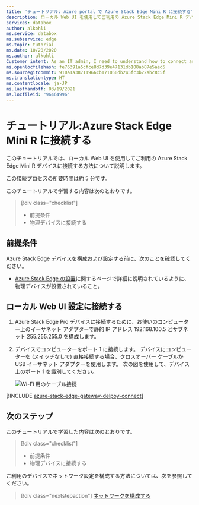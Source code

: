 ```yaml
---
title: 'チュートリアル: Azure portal で Azure Stack Edge Mini R に接続する'
description: ローカル Web UI を使用してご利用の Azure Stack Edge Mini R デバイスに接続する方法について説明します。
services: databox
author: alkohli
ms.service: databox
ms.subservice: edge
ms.topic: tutorial
ms.date: 10/20/2020
ms.author: alkohli
Customer intent: As an IT admin, I need to understand how to connect and activate Azure Stack Edge Mini R so I can use it to transfer data to Azure.
ms.openlocfilehash: fe76391a5cfce8d7d39e47131db108ab87e5aed5
ms.sourcegitcommit: 910a1a38711966cb171050db245fc3b22abc8c5f
ms.translationtype: HT
ms.contentlocale: ja-JP
ms.lasthandoff: 03/19/2021
ms.locfileid: "96464996"
---
```

# <a name="tutorial-connect-to-azure-stack-edge-mini-r"></a>チュートリアル:Azure Stack Edge Mini R に接続する

このチュートリアルでは、ローカル Web UI を使用してご利用の Azure Stack Edge Mini R デバイスに接続する方法について説明します。

この接続プロセスの所要時間は約 5 分です。

このチュートリアルで学習する内容は次のとおりです。

> [!div class="checklist"]
>
> * 前提条件
> * 物理デバイスに接続する



## <a name="prerequisites"></a>前提条件

Azure Stack Edge デバイスを構成および設定する前に、次のことを確認してください。

* [Azure Stack Edge の設置](azure-stack-edge-mini-r-deploy-install.md)に関するページで詳細に説明されているように、物理デバイスが設置されていること。


## <a name="connect-to-the-local-web-ui-setup"></a>ローカル Web UI 設定に接続する

1. Azure Stack Edge Pro デバイスに接続するために、お使いのコンピューター上のイーサネット アダプターで静的 IP アドレス 192.168.100.5 とサブネット 255.255.255.0 を構成します。

2. デバイスでコンピューターをポート 1 に接続します。 デバイスにコンピューターを (スイッチなしで) 直接接続する場合、クロスオーバー ケーブルか USB イーサネット アダプターを使用します。 次の図を使用して、デバイス上のポート 1 を識別してください。

    ![Wi-Fi 用のケーブル接続](./media/azure-stack-edge-mini-r-deploy-install/wireless-cabled.png)

[!INCLUDE [azure-stack-edge-gateway-delpoy-connect](../../includes/azure-stack-edge-gateway-deploy-connect.md)]


## <a name="next-steps"></a>次のステップ

このチュートリアルで学習した内容は次のとおりです。

> [!div class="checklist"]
> * 前提条件
> * 物理デバイスに接続する


ご利用のデバイスでネットワーク設定を構成する方法については、次を参照してください。

> [!div class="nextstepaction"]
> [ネットワークを構成する](./azure-stack-edge-mini-r-deploy-configure-network-compute-web-proxy.md)
